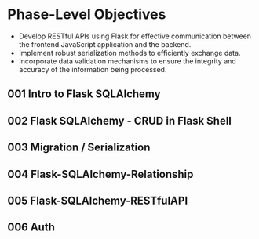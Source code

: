 # Phase-Level Objectives
* Develop RESTful APIs using Flask for effective communication between the frontend JavaScript application and the backend.
* Implement robust serialization methods to efficiently exchange data.
* Incorporate data validation mechanisms to ensure the integrity and accuracy of the information being processed.


## 001 Intro to Flask SQLAlchemy

## 002 Flask SQLAlchemy - CRUD in Flask Shell

## 003 Migration / Serialization

## 004 Flask-SQLAlchemy-Relationship

## 005 Flask-SQLAlchemy-RESTfulAPI

## 006 Auth